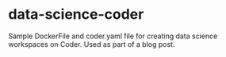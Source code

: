 # data-science-coder
Sample DockerFile and coder.yaml file for creating data science workspaces on Coder.
Used as part of a blog post.

